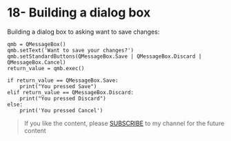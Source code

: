 # 18- Building a dialog box

Building a dialog box to asking want to save changes:
```
qmb = QMessageBox()
qmb.setText('Want to save your changes?')
qmb.setStandardButtons(QMessageBox.Save | QMessageBox.Discard | QMessageBox.Cancel)
return_value = qmb.exec()

if return_value == QMessageBox.Save:
    print("You pressed Save")
elif return_value == QMessageBox.Discard:
    print("You pressed Discard")
else:
    print('You pressed Cancel')
```

<blockquote>
<p>If you like the content, please <a target="_blank" href="https://www.youtube.com/channel/UCpbWlHEqBSnJb6i4UemXQpA?sub_confirmation=1">SUBSCRIBE</a> to my channel for the future content</p>
</blockquote>